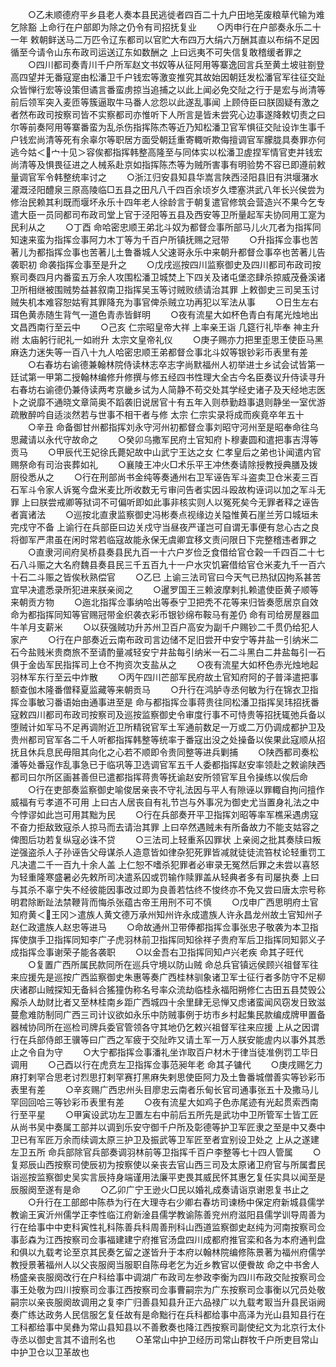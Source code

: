 <!-- { "loadSidebar": true } -->
　　○乙未顺德府平乡县老人奏本县民逃徙者四百二十九户田地芜废粮草代输为难乞除豁  上命行在户部即为除之仍令有司招抚复业
　　○丙申行在户部奏永乐二十一年  敕朝鲜送马二万匹令辽东都司以官贮大布四万大绢六万酬其直以布绢不足因循至今请令山东布政司运送辽东如数酬之  上曰远夷不可失信复敢稽缓者罪之
　　○四川都司奏青川千户所军赵文书奴等从征阿用等寨逸回言兵至黄土坡驻劄登高四望并无番寇寔由松潘卫千户钱宏等激变推究其故始因朝廷发松潘官军往征交趾众皆惮行宏等设策但谲言番蛮虏掠当追捕之以此上闻必免交阯之行于是宏与尚清等前后领军突入麦匝等簇逼取牛马番人忿怨以此遂乱事闻  上顾侍臣曰朕固疑有激之者然布政司按察司皆不实察都司亦惟听下人所言是皆未尝究心边事遂降敕切责之曰尔等前奏阿用等寨番蛮为乱杀伤指挥陈杰等近乃知松潘卫官军惧征交阯设诈生事千户钱宏尚清等死有余辜尔等职居方面受朝廷重寄輙听欺侮擅调官军朦胧具奏罪亦何逃今姑＜宀十见＞容俟都指挥韩整高隆至与同体实以松潘卫虗捏军情官吏并钱宏尚清等及惧畏征进之人械系赴京如指挥陈杰等为贼所害事有明验势不容已即遵前敕量调官军令韩整统率讨之
　　○浙江归安县知县华嵩言陕西泾阳县旧有洪堰潴水灌溉泾阳醴泉三原高陵临□五县之田凡八千四百余顷岁久堙塞洪武八年长兴侯尝为修治民赖其利既而堰坏永乐十四年老人徐龄言于朝复遣官修筑会营造兴不果今乞专遣大臣一员同都司布政司堂上官于泾阳等五县及西安等卫所量起军夫协同用工寔为民利从之
　　○丁酉  命哈密忠顺王弟北斗奴为都督佥事所部马儿火兀者为指挥同知速来蛮为指挥佥事阿力木丁等为千百户所镇抚赐之冠带
　　○升指挥佥事也苦著儿为都指挥佥事也苦著儿土鲁番城人父速哥永乐中来朝升都督佥事卒也苦著儿告袭职初  命袭指挥佥事至是升之
　　○戊戌巡按四川监察御史及四川都司布政司按察司奏四月内番蛮五万余人攻围松潘卫城焚上下四关及诸屯堡恣肆杀掠威茂叠溪诸卫所相继被围贼势益甚叙南卫指挥吴玉等讨贼败绩请治其罪  上敕御史三司吴玉讨贼失机本难容恕姑宥其罪降充为事官俾杀贼立功再犯以军法从事
　　○日生左右珥色黄赤随生背气一道色青赤皆鲜明
　　○夜有流星大如杯色青白有尾光烛地出文昌西南行至云中
　　○己亥  仁宗昭皇帝大祥  上率亲王诣  几筵行礼毕奉  神主升祔  太庙躬行祀礼一如祔升  太宗文皇帝礼仪
　　○庚子赐亦力把里歪思王使臣马黑麻迭力迷失等一百八十九人哈密忠顺王弟都督佥事北斗奴等银钞彩币表里有差
　　○右春坊右谕德兼翰林院侍读林志卒志字尚默福州人初举进士乡试会试皆第一廷试第一甲第二授翰林编修升修撰与修五经四书性理大全古今名臣奏议升侍读寻升右春坊右谕德仍兼侍读两考京畿乡试为人简静不苟交处其学经史诸子及天经地志医卜之说靡不通晓文章简奥不蹈袭旧说居官十有五年入则恭勤趋事退则静坐一室优游疏散醉吟自适淡然若与世事不相干者与修  太宗  仁宗实录将成而疾竟卒年五十
　　○辛丑  命备御甘州都指挥刘永守河州初都督佥事刘昭守河州至是昭奉命往乌思藏请以永代守故命之
　　○癸卯乌撒军民府土官知府卜穆妻圆和遣把事吉淂等贡马
　　○甲辰代王妃徐氏薨妃故中山武宁王达之女  仁孝皇后之弟也讣闻遣内官赐祭命有司治丧葬如礼
　　○襄陵王冲火□术乐平王冲烋奏请除授教授典膳及拨厨役悉从之
　　○行在刑部尚书金纯等奏通州右卫军诬告军斗盗卖卫仓米麦三百石军斗令家人诉冤今盘米麦比所收数无亏审问告者实因斗殴故构诬词以加之军斗无罪  上曰朕尝戒卿等狱词不可偏听即如此事非核实则人以冤死矣今无罪者释之诬告者寘诸法
　　○巡按北直隶监察御史冯彬奏点视缘边关隘惟黄石崖兰芳口城垣未完戍守不备  上谕行在兵部臣曰边关戍守当昼夜严谨岂可自谓无事便有怠心古之良将御军严肃虽在闲时常若临寇故能永保无虞卿宜移文责问限日下完整稽违者罪之
　　○直隶河间府吴桥县奏县民九百一十六户岁俭乏食借给官仓榖一千四百二十七石八斗赈之大名府魏县奏县民三千五百九十一户水灾饥窘借给官仓米麦九千一百六十石二斗赈之皆俟秋熟偿官
　　○乙巳  上谕三法司官曰今天气已热狱囚拘系甚苦宜早决遣悉录所犯进来朕亲阅之
　　○暹罗国王三赖波摩剌扎赖遣使臣黄子顺等来朝贡方物
　　○迤北指挥佥事纳哈出等泰宁卫把秃不花等来归皆奏愿居京自效  命为都指挥同知等官赐冠带金织袭衣彩币银钞绵布鞍马有差仍  命有司给房屋器皿牛羊月支薪米
　　○以获强贼功升苏州卫百户高安为副千户赐钞二千贯仍给犯人家产
　　○行在户部奏近云南布政司言边储不足旧尝开中安宁等井盐一引纳米二石今盐贱米贵商旅不至请酌量减轻安宁井盐每引纳米一石二斗黑白二井盐每引一石俱于金齿军民指挥司上仓不拘资次支盐从之
　　○夜有流星大如杯色赤光烛地起羽林军东行至云中炸散
　　○丙午四川芒部军民府故土官知府阿的子普泽遣把事额查伽木隆番僧释夏监藏等来朝贡马
　　○升行在鸿胪寺丞何敏为行在锦衣卫指挥佥事敏习番语始由通事进至是  命与都指挥佥事蒋贵往同松潘卫指挥吴玮招抚番寇敕四川都司布政司按察司及巡按监察御史令审度行事不可恃贵等招抚辄弛兵备以堕贼计如军马不足再调附近卫所精锐官军土军通前数足一万或二万仍调成都护卫及贵州都司官军各二千人听都指挥韩整等统率于番寇出没之处操备以俟果此寇顺从招抚且休兵息民毋阻其向化之心若不顺即令贵同整等进兵剿捕
　　○陕西都司奏松潘等处番寇作乱事急已于临巩等卫选调官军五千人委都指挥赵安率领赴之敕谕陕西都司曰尔所区画甚善但已遣都指挥蒋贵等抚谕赵安所领官军且令操练以俟后命
　　○行在吏部奏监察御史喻俊居亲丧不守礼法因与平人有隙诬以罪輙自拘问擅作威福有亏孝道不可用  上曰古人居丧自有礼节岂与外事况为御史尤当置身礼法之中今悖谬如此岂可用其黜为民
　　○行在兵部奏开平卫指挥刘昭等率军樵采遇虏寇不奋力拒敌致寇杀人掠马而去请治其罪  上曰卒然遇贼未有所备故力不能支姑容之俾图后功若复纵寇必诛不贷
　　○三法司上轻重系囚罪状  上亲阅之批其奏牍曰叛逆强盗杀人子孙诬告父母谋杀人造意皆如律杂犯死罪皆减就徒徒流笞杖论轻重罚工凡决遣二千一百九十余人盖  上仁恕不嗜杀犯罪者必审录无冤然后罪之未尝以喜怒为轻重隆寒盛暑必先敕所司决遣系囚或罚输作赎罪盖从轻典者多有司屡执奏  上曰与其杀不辜宁失不经彼能因事改过即为良善若怙终不悛终亦不免又尝曰唐太宗号称明君除断趾法禁鞭背而悔杀张蕴古帝王用刑不可不慎
　　○戊申广西思明府土官知府黄＜王冈＞遣族人黄文德万承州知州许永成遣族人许永昌龙州故土官知州子赵仁政遣族人赵忠等进马
　　○命故通州卫带俸都指挥佥事张忠子敬袭为本卫指挥使旗手卫指挥同知李广子虎羽林前卫指挥同知徐祥子贵府军后卫指挥同知郭义子成指挥佥事谢荣子能各袭职
　　○以金吾右卫指挥同知卢兴老疾  命其子旺代
　　○复置广西所属民款同所在巡兵守境以防山贼  命总兵官镇远侯顾兴祖督军往来应援先是巡按广西监察御史朱惠等奏广西桂林驯象诸卫军士征行者多防守不足柳庆诸郡山贼探知无备紏合猺獞伪称名号率众流劫临桂永福阳朔修仁古田五县焚毁公廨杀人劫财比者又至林桂南乡距广西城四十余里肆无忌惮又虑诸蛮闻风窃发日致滋蔓愈难防制同广西三司计议欲如永乐中防贼事例于坊市乡村起集民款编成牌甲置备器械协同所在巡检司牌兵委官管领各守其地仍乞敕兴祖督军往来应援  上从之因谓行在兵部侍郎王骥等曰广西之军疲于交阯昨又请土军一万人朕安能虗内以事外其悉止之令自为守
　　○大宁都指挥佥事潘礼坐诈取百户材木于律当徒准例罚工毕日调用
　　○己酉以行在虎贲左卫指挥佥事范昶年老  命其子镛代
　　○庚戌赐乞力麻打剌罕合思老讨烈思打剌罕赛打黑麻失剌思使臣阿力及土鲁番城僧善实等钞彩币表里有差
　　○辛亥赐广西忠州头目廖忠云南者乐甸长官司通事张五十及撒马儿罕回回哈三等钞彩币表里有差
　　○夜有流星大如鸡子色赤尾迹有光起贯索西南行至平星
　　○甲寅设武功左卫置左右中前后五所先是武功中卫所管军士皆工匠从尚书吴中奏属工部并以调到乐安守御千户所及彰德等护卫军匠隶之至是中又奏中卫已有军匠万余而续调太原三护卫及振武等卫军匠至者宜别设卫处之  上从之遂建左卫五所  命兵部除官兵部奏调羽林前等卫指挥千百户李整等七十四人管属
　　○复郑辰山西按察司使辰初为按察使以亲丧去官山西三司及太原诸卫府官与所属耆民诣巡按监察御史吴实言辰持身端谨用法廉平吏畏其威民怀其惠乞复任实具以闻至是辰服阕至遂有是命
　　○乙卯广宁王逊火□民以婚礼成奏请诣京谢恩复书止之
　　○升行在工部郎中陈恭为行在大理寺右少卿右春坊司谏杨中保定府新城县儒学教谕王寅沂州儒学正李性临江府新淦县儒学教谕陈善兖州府滋阳县儒学训导周善为行在给事中中吏科寅性礼科陈善兵科周善刑科山西道监察御史赵纯为河南按察司佥事彭森为江西按察司佥事福建建宁府推官汤盘四川成都府推官栾和各为本府通判盘和俱以九载考论至京其民奏乞留之遂皆升于本府以翰林院编修陈景著为福州府儒学教授景著福州人以父丧服阕当服职自陈母老乞为近乡教官以便餋故  命之中书舍人杨盛亲丧服阕改行在户科给事中调湖广布政司左参政李衡为四川布政交阯按察司佥事王处敬为四川按察司佥事江西按察司佥事曹嗣宗为广东按察司佥事衡以冗员处敬嗣宗以亲丧服阕故调用之复李广归善县知县升正六品禄广以九载考冣当升县民诣阙奏广练达政务人民信服乞复任故有是命黜行在兵科都给事中高泽为光山县知县行在工科都给事中吴彝为常山县知县以不善敷奏也降江西按察司副使纪文为北京行太仆寺丞以御史言其不谙刑名也
　　○革常山中护卫经历司常山群牧千户所吏目常山中护卫仓以卫革故也
